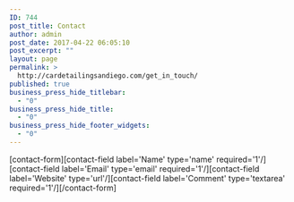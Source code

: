 ```yaml
---
ID: 744
post_title: Contact
author: admin
post_date: 2017-04-22 06:05:10
post_excerpt: ""
layout: page
permalink: >
  http://cardetailingsandiego.com/get_in_touch/
published: true
business_press_hide_titlebar:
  - "0"
business_press_hide_title:
  - "0"
business_press_hide_footer_widgets:
  - "0"
---
```

 [contact-form][contact-field label='Name' type='name' required='1'/][contact-field label='Email' type='email' required='1'/][contact-field label='Website' type='url'/][contact-field label='Comment' type='textarea' required='1'/][/contact-form]